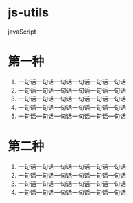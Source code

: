 # js-utils
javaScript

# 第一种
1. 一句话一句话一句话一句话一句话一句话
2. 一句话一句话一句话一句话一句话一句话
3. 一句话一句话一句话一句话一句话一句话
4. 一句话一句话一句话一句话一句话一句话
5. 一句话一句话一句话一句话一句话一句话

# 第二种
1. 一句话一句话一句话一句话一句话一句话
1. 一句话一句话一句话一句话一句话一句话
1. 一句话一句话一句话一句话一句话一句话
1. 一句话一句话一句话一句话一句话一句话

